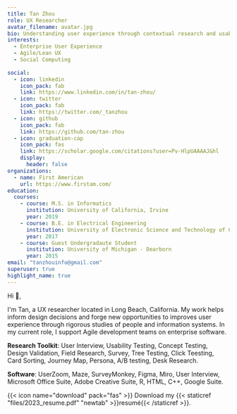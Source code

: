 ```yaml
---
title: Tan Zhou
role: UX Researcher
avatar_filename: avatar.jpg
bio: Understanding user experience through contextual research and usability tests.
interests:
  - Enterprise User Experience
  - Agile/Lean UX
  - Social Computing
  
social:
  - icon: linkedin
    icon_pack: fab
    link: https://www.linkedin.com/in/tan-zhou/
  - icon: twitter
    icon_pack: fab
    link: https://twitter.com/_tanzhou
  - icon: github
    icon_pack: fab
    link: https://github.com/tan-zhou
  - icon: graduation-cap
    icon_pack: fas
    link: https://scholar.google.com/citations?user=Pv-HlpUAAAAJ&hl
    display:
      header: false
organizations:
  - name: First American 
    url: https://www.firstam.com/
education:
  courses:
    - course: M.S. in Informatics
      institution: University of California, Irvine
      year: 2019
    - course: B.E. in Electrical Engineering
      institution: University of Electronic Science and Technology of China
      year: 2017
    - course: Guest Undergradaute Student
      institution: University of Michigan - Dearborn
      year: 2015
email: "tanzhouinfo@gmail.com"
superuser: true
highlight_name: true
---
```

Hi 👋,

I'm Tan, a UX researcher located in Long Beach, California. My work helps inform design decisions and forge new opportunities to improves user experience through rigorous studies of people and information systems. In my current role, I support Agile development teams on enterprise software. 

**Research Toolkit**: User Interview, Usability Testing, Concept Testing, Design Validation, Field Research, Survey, Tree Testing, Click Teesting, Card Sorting, Journey Map, Persona, A/B testing, Desk Research. 

**Software**: UserZoom, Maze, SurveyMonkey, Figma, Miro, User Interview, Microsoft Office Suite, Adobe Creative Suite, R, HTML, C++, Google Suite.  

{{< icon name="download" pack="fas" >}} Download my {{< staticref "files/2023_resume.pdf" "newtab" >}}resumé{{< /staticref >}}.
